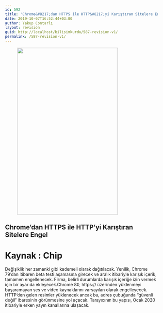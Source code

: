 ```yaml
---
id: 592
title: 'Chrome&#8217;dan HTTPS ile HTTP&#8217;yi Karıştıran Sitelere Engel'
date: 2019-10-07T16:52:44+03:00
author: Yakup Contarlı
layout: revision
guid: http://localhost/bilisimkurdu/587-revision-v1/
permalink: /587-revision-v1/
---
```

 <amp-story-page style="background-color:#ffffff" id="b74ab420-3c6f-48cf-8fbf-708928a203f5" class="wp-block-amp-amp-story-page"><amp-story-grid-layer template="fill"></amp-story-grid-layer> <figure class="wp-block-image size-large is-resized"><img src="http://localhost/bilisimkurdu/wp-content/uploads/2019/10/google-chrome-logo-040418-814x571.jpg" alt="" class="wp-image-591" width="332" height="550" /></figure> 

<h2 style="display:flex" class="wp-block-amp-amp-story-text has-text-color has-very-light-gray-color">
  <amp-fit-text layout="flex-item" class="amp-text-content">Chrome&#8217;dan HTTPS ile HTTP&#8217;yi Karıştıran Sitelere Engel</amp-fit-text>
</h2>

<h1 style="display:flex" class="wp-block-amp-amp-story-text has-text-color has-very-light-gray-color">
  <amp-fit-text layout="flex-item" class="amp-text-content">Kaynak : Chip</amp-fit-text>
</h1></amp-story-page> <amp-story-page style="background-color:#ffffff" id="08e9fc3a-cd7b-4670-89c4-1b275ae8b2f8" class="wp-block-amp-amp-story-page"><amp-story-grid-layer template="fill" style="background-color:#313131;opacity:1"></amp-story-grid-layer> 

<p class="wp-block-amp-amp-story-text amp-text-content has-text-color has-very-light-gray-color">
  Değişiklik her zamanki gibi kademeli olarak dağıtılacak. Yenilik, Chrome 79&#8217;dan itibaren beta testi aşamasına girecek ve aralık itibariyle karışık içerik, tamamen engellenecek. Firma, belirli durumlarda karışık içeriğe izin vermek için bir ayar da ekleyecek.Chrome 80,&nbsp;https://&nbsp;üzerinden yüklenmeyi başaramayan ses ve video kaynaklarını varsayılan olarak engelleyecek. HTTP&#8217;den gelen resimler yüklenecek ancak bu, adres çubuğunda &#8220;güvenli değil&#8221; ibaresinin görünmesine yol açacak. Tarayıcının bu yapısı, Ocak 2020 itibariyle erken yayın kanallarına ulaşacak.
</p></amp-story-page>